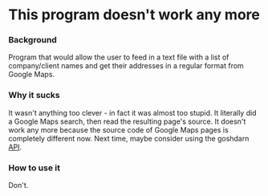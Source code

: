 # This program doesn't work any more

### Background
Program that would allow the user to feed in a text file with a list of company/client names and get their addresses in a regular format from Google Maps.

### Why it sucks
It wasn't anything too clever - in fact it was almost too stupid. It literally did a Google Maps search, then read the resulting page's source. It doesn't work any more because the source code of Google Maps pages is completely different now. Next time, maybe consider using the goshdarn [API](https://developers.google.com/maps/).

### How to use it
Don't.
